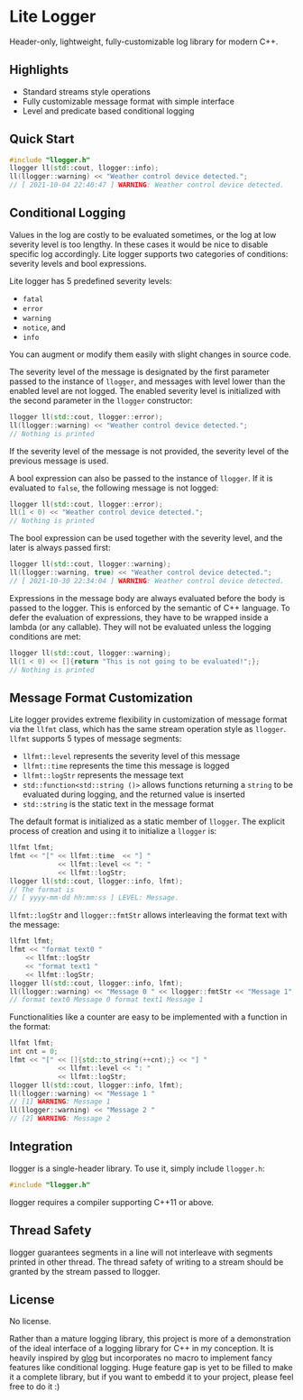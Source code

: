# Lite Logger
Header-only, lightweight, fully-customizable log library for modern C++.

## Highlights
* Standard streams style operations
* Fully customizable message format with simple interface
* Level and predicate based conditional logging

## Quick Start
``` c++
#include "llogger.h"
llogger ll(std::cout, llogger::info);
ll(llogger::warning) << "Weather control device detected.";
// [ 2021-10-04 22:40:47 ] WARNING: Weather control device detected.
```

## Conditional Logging
Values in the log are costly to be evaluated sometimes, or the log at low severity level is too lengthy. In these cases it would be nice to disable specific log accordingly. Lite logger supports two categories of conditions: severity levels and bool expressions. 

Lite logger has 5 predefined severity levels:
* `fatal`
* `error`
* `warning`
* `notice`, and
* `info`

You can augment or modify them easily with slight changes in source code.

The severity level of the message is designated by the first parameter passed to the instance of `llogger`, and messages with level lower than the enabled level are not logged. The enabled severity level is initialized with the second parameter in the `llogger` constructor:
``` c++
llogger ll(std::cout, llogger::error);
ll(llogger::warning) << "Weather control device detected.";
// Nothing is printed
```
If the severity level of the message is not provided, the severity level of the previous message is used.

A bool expression can also be passed to the instance of `llogger`. If it is evaluated to `false`, the following message is not logged:

``` c++
llogger ll(std::cout, llogger::error);
ll(1 < 0) << "Weather control device detected.";
// Nothing is printed
```

The bool expression can be used together with the severity level, and the later is always passed first:

``` c++
llogger ll(std::cout, llogger::warning);
ll(llogger::warning, true) << "Weather control device detected.";
// [ 2021-10-30 22:34:04 ] WARNING: Weather control device detected.
```

Expressions in the message body are always evaluated before the body is passed to the logger. This is enforced by the semantic of C++ language. To defer the evaluation of expressions, they have to be wrapped inside a lambda (or any callable). They will not be evaluated unless the logging conditions are met:

``` c++
llogger ll(std::cout, llogger::warning);
ll(1 < 0) << []{return "This is not going to be evaluated!";};
// Nothing is printed
```

## Message Format Customization
Lite logger provides extreme flexibility in customization of message format via the `llfmt` class, which has the same stream operation style as `llogger`. `llfmt` supports 5 types of message segments:
* `llfmt::level` represents the severity level of this message
* `llfmt::time` represents the time this message is logged
* `llfmt::logStr` represents the message text
* `std::function<std::string ()>` allows functions returning a `string` to be evaluated during logging, and the returned value is inserted
* `std::string` is the static text in the message format

The default format is initialized as a static member of `llogger`. The explicit process of creation and using it to initialize a `llogger` is:
``` c++
llfmt lfmt;
lfmt << "[" << llfmt::time  << "] "
            << llfmt::level << ": "
            << llfmt::logStr;
llogger ll(std::cout, llogger::info, lfmt);
// The format is
// [ yyyy-mm-dd hh:mm:ss ] LEVEL: Message.
```
`llfmt::logStr` and  `llogger::fmtStr` allows interleaving the format text with the message:
``` c++
llfmt lfmt;
lfmt << "format text0 " 
    << llfmt::logStr 
    << "format text1 " 
    << llfmt::logStr;
llogger ll(std::cout, llogger::info, lfmt);
ll(llogger::warning) << "Message 0 " << llogger::fmtStr << "Message 1";
// format text0 Message 0 format text1 Message 1
```
Functionalities like a counter are easy to be implemented with a function in the format:
``` c++
llfmt lfmt;
int cnt = 0;
lfmt << "[" << []{std::to_string(++cnt);} << "] "
            << llfmt::level << ": "
            << llfmt::logStr;
llogger ll(std::cout, llogger::info, lfmt);
ll(llogger::warning) << "Message 1 "
// [1] WARNING: Message 1
ll(llogger::warning) << "Message 2 "
// [2] WARNING: Message 2
```
## Integration
llogger is a single-header library. To use it, simply include `llogger.h`:
```C++
#include "llogger.h"
```
llogger requires a compiler supporting C++11 or above.

## Thread Safety
llogger guarantees segments in a line will not interleave with segments printed in other thread. The thread safety of writing to a stream should be granted by the stream passed to llogger.

## License
No license.

Rather than a mature logging library, this project is more of a demonstration of the ideal interface of a logging library for C++ in my conception. It is heavily inspired by [glog](https://github.com/google/glog) but incorporates no macro to implement fancy features like conditional logging. Huge feature gap is yet to be filled to make it a complete library, but if you want to embedd it to your project, please feel free to do it :)